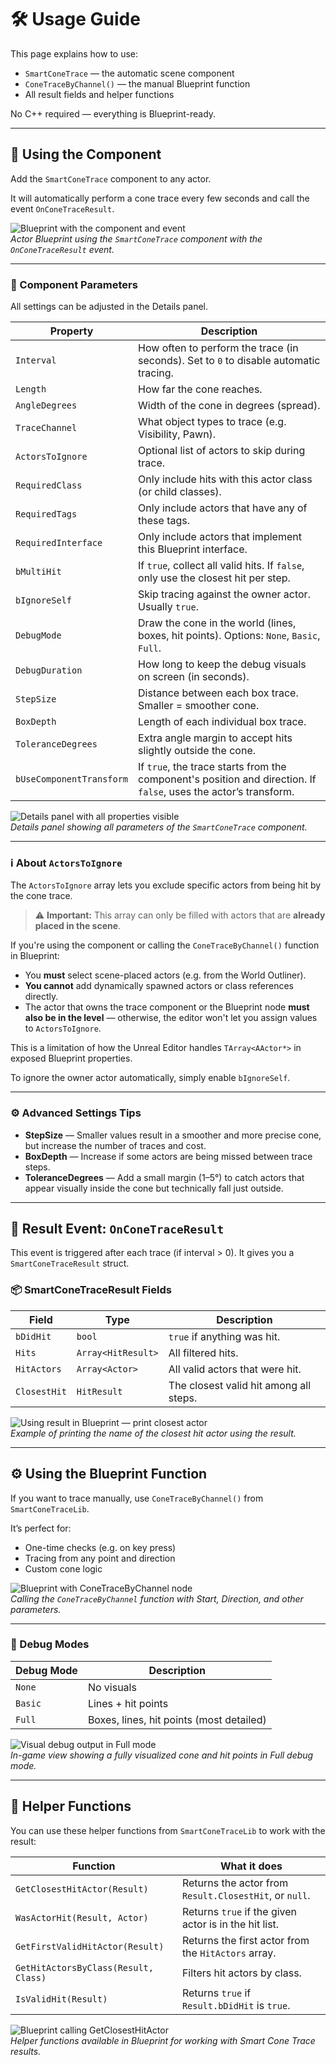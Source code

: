 # 🛠️ Usage Guide

This page explains how to use:

- `SmartConeTrace` — the automatic scene component  
- `ConeTraceByChannel()` — the manual Blueprint function  
- All result fields and helper functions

No C++ required — everything is Blueprint-ready.

---

## 🧱 Using the Component

Add the `SmartConeTrace` component to any actor.

It will automatically perform a cone trace every few seconds and call the event `OnConeTraceResult`.

![Blueprint with the component and event](images/usage_SCREENSHOT_1.png)  
*Actor Blueprint using the `SmartConeTrace` component with the `OnConeTraceResult` event.*

---

### 🔧 Component Parameters

All settings can be adjusted in the Details panel.

| Property                 | Description |
|--------------------------|-------------|
| `Interval`               | How often to perform the trace (in seconds). Set to `0` to disable automatic tracing. |
| `Length`                 | How far the cone reaches. |
| `AngleDegrees`           | Width of the cone in degrees (spread). |
| `TraceChannel`           | What object types to trace (e.g. Visibility, Pawn). |
| `ActorsToIgnore`         | Optional list of actors to skip during trace. |
| `RequiredClass`          | Only include hits with this actor class (or child classes). |
| `RequiredTags`           | Only include actors that have any of these tags. |
| `RequiredInterface`      | Only include actors that implement this Blueprint interface. |
| `bMultiHit`              | If `true`, collect all valid hits. If `false`, only use the closest hit per step. |
| `bIgnoreSelf`            | Skip tracing against the owner actor. Usually `true`. |
| `DebugMode`              | Draw the cone in the world (lines, boxes, hit points). Options: `None`, `Basic`, `Full`. |
| `DebugDuration`          | How long to keep the debug visuals on screen (in seconds). |
| `StepSize`               | Distance between each box trace. Smaller = smoother cone. |
| `BoxDepth`               | Length of each individual box trace. |
| `ToleranceDegrees`       | Extra angle margin to accept hits slightly outside the cone. |
| `bUseComponentTransform` | If `true`, the trace starts from the component's position and direction. If `false`, uses the actor’s transform. |

![Details panel with all properties visible](images/usage_SCREENSHOT_2.png)  
*Details panel showing all parameters of the `SmartConeTrace` component.*

---

### ℹ️ About `ActorsToIgnore`

The `ActorsToIgnore` array lets you exclude specific actors from being hit by the cone trace.

> ⚠️ **Important:** This array can only be filled with actors that are **already placed in the scene**.

If you're using the component or calling the `ConeTraceByChannel()` function in Blueprint:

- You **must** select scene-placed actors (e.g. from the World Outliner).
- **You cannot** add dynamically spawned actors or class references directly.
- The actor that owns the trace component or the Blueprint node **must also be in the level** — otherwise, the editor won't let you assign values to `ActorsToIgnore`.

This is a limitation of how the Unreal Editor handles `TArray<AActor*>` in exposed Blueprint properties.

To ignore the owner actor automatically, simply enable `bIgnoreSelf`.

---

### ⚙️ Advanced Settings Tips

- **StepSize** — Smaller values result in a smoother and more precise cone, but increase the number of traces and cost.
- **BoxDepth** — Increase if some actors are being missed between trace steps.
- **ToleranceDegrees** — Add a small margin (1–5°) to catch actors that appear visually inside the cone but technically fall just outside.

---

## 📘 Result Event: `OnConeTraceResult`

This event is triggered after each trace (if interval > 0). It gives you a `SmartConeTraceResult` struct.

### 📦 SmartConeTraceResult Fields

| Field        | Type               | Description |
|--------------|--------------------|-------------|
| `bDidHit`    | `bool`             | `true` if anything was hit. |
| `Hits`       | `Array<HitResult>` | All filtered hits. |
| `HitActors`  | `Array<Actor>`     | All valid actors that were hit. |
| `ClosestHit` | `HitResult`        | The closest valid hit among all steps. |

![Using result in Blueprint — print closest actor](images/usage_SCREENSHOT_3.png)  
*Example of printing the name of the closest hit actor using the result.*

---

## ⚙️ Using the Blueprint Function

If you want to trace manually, use `ConeTraceByChannel()` from `SmartConeTraceLib`.

It’s perfect for:

- One-time checks (e.g. on key press)
- Tracing from any point and direction
- Custom cone logic

![Blueprint with ConeTraceByChannel node](images/usage_SCREENSHOT_4.png)  
*Calling the `ConeTraceByChannel` function with Start, Direction, and other parameters.*

---

### 🔬 Debug Modes

| Debug Mode | Description |
|------------|-------------|
| `None`     | No visuals |
| `Basic`    | Lines + hit points |
| `Full`     | Boxes, lines, hit points (most detailed) |

![Visual debug output in Full mode](images/usage_SCREENSHOT_5.png)  
*In-game view showing a fully visualized cone and hit points in Full debug mode.*

---

## 🧠 Helper Functions

You can use these helper functions from `SmartConeTraceLib` to work with the result:

| Function                        | What it does |
|---------------------------------|---------------|
| `GetClosestHitActor(Result)`    | Returns the actor from `Result.ClosestHit`, or `null`. |
| `WasActorHit(Result, Actor)`    | Returns `true` if the given actor is in the hit list. |
| `GetFirstValidHitActor(Result)` | Returns the first actor from the `HitActors` array. |
| `GetHitActorsByClass(Result, Class)` | Filters hit actors by class. |
| `IsValidHit(Result)`            | Returns `true` if `Result.bDidHit` is `true`. |

![Blueprint calling GetClosestHitActor](images/usage_SCREENSHOT_6.png)  
*Helper functions available in Blueprint for working with Smart Cone Trace results.*
